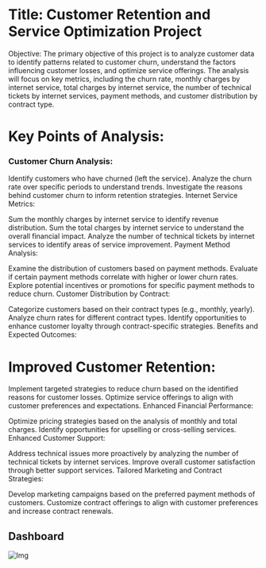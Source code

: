 
# Title: Customer Retention and Service Optimization Project

Objective:
The primary objective of this project is to analyze customer data to identify patterns related to customer churn, understand the factors influencing customer losses, and optimize service offerings. The analysis will focus on key metrics, including the churn rate, monthly charges by internet service, total charges by internet service, the number of technical tickets by internet services, payment methods, and customer distribution by contract type.

# Key Points of Analysis:

### Customer Churn Analysis:

Identify customers who have churned (left the service).
Analyze the churn rate over specific periods to understand trends.
Investigate the reasons behind customer churn to inform retention strategies.
Internet Service Metrics:

Sum the monthly charges by internet service to identify revenue distribution.
Sum the total charges by internet service to understand the overall financial impact.
Analyze the number of technical tickets by internet services to identify areas of service improvement.
Payment Method Analysis:

Examine the distribution of customers based on payment methods.
Evaluate if certain payment methods correlate with higher or lower churn rates.
Explore potential incentives or promotions for specific payment methods to reduce churn.
Customer Distribution by Contract:

Categorize customers based on their contract types (e.g., monthly, yearly).
Analyze churn rates for different contract types.
Identify opportunities to enhance customer loyalty through contract-specific strategies.
Benefits and Expected Outcomes:

# Improved Customer Retention:

Implement targeted strategies to reduce churn based on the identified reasons for customer losses.
Optimize service offerings to align with customer preferences and expectations.
Enhanced Financial Performance:

Optimize pricing strategies based on the analysis of monthly and total charges.
Identify opportunities for upselling or cross-selling services.
Enhanced Customer Support:

Address technical issues more proactively by analyzing the number of technical tickets by internet services.
Improve overall customer satisfaction through better support services.
Tailored Marketing and Contract Strategies:

Develop marketing campaigns based on the preferred payment methods of customers.
Customize contract offerings to align with customer preferences and increase contract renewals.


## Dashboard

![Img](https://github.com/DataNomadX/Customer-Retention-and-Service-Optimization-/assets/154113751/6e43e882-c472-4882-a628-b0ebf1a213b4)
